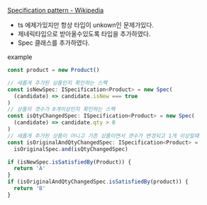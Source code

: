[Specification pattern - Wikipedia](https://en.wikipedia.org/wiki/Specification_pattern#TypeScript) 

- ts 에제가있지만 항상 타입이 unkown인 문제가있다.
- 제네릭타입으로 받아올수있도록 타입을 추가하였다.
- Spec 클래스를 추가하였다.

example
```ts
const product = new Product()

// 새롭게 추가된 상품인지 확인하는 스펙
const isNewSpec: ISpecification<Product> = new Spec(
  (candidate) => candidate.isNew === true
)
// 상품의 갯수가 0개이상인지 확인하는 스펙
const isQtyChangedSpec: ISpecification<Product> = new Spec(
  (candidate) => candidate.qty > 0
)
// 새롭게 추가된 상품이 아니고 기존 상품이면서 갯수가 변경되고 1개 이상일때
const isOriginalAndQtyChangedSpec: ISpecification<Product> =
  isOriginalSpec.and(isQtyChangedSpec)

if (isNewSpec.isSatisfiedBy(Product)) {
  return 'A'
}
if (isOriginalAndQtyChangedSpec.isSatisfiedBy(product)) {
  return 'B'
}
```
